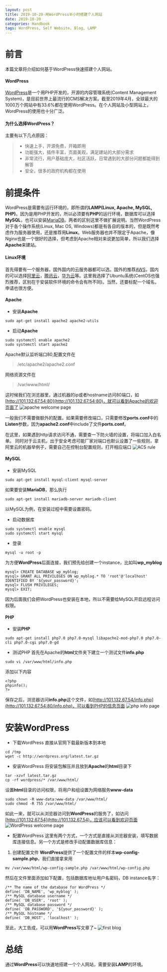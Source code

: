 ```yaml
---
layout: post
title: 2019-10-20-用WordPress半小时搭建个人网站
date: 2019-10-20
categories: Handbook
tags: WordPress, Self Website, Blog, LAMP 
---
```


# 前言

本篇文章将介绍如何基于WordPress快速搭建个人网站。

#### WordPress

[WordPress](https://wordpress.org/)是一个用PHP开发的，开源的内容管理系统(Content Management System)，是目前世界上最流行的CMS解决方案。截至2019年4月，全球最大的1000万个网站中有33.6%都在使用WordPress。在个人网站及小型网站上，WordPress的使用也十分广泛。
#### 为什么选择WordPress？
主要有以下几点原因：
> - 快速上手，开源免费，开箱即用
> - 功能强大，插件丰富，页面美观，满足建站的大部分需求
> - 非常流行，用户基础庞大，社区活跃，日常遇到的大部分问题都能得到解答
> - 安全，很多的政府机构都在使用

# 前提条件
WordPress是需要有运行环境的，即所谓的**LAMP(Linux, Apache, MySQL, PHP)**。因为是用PHP开发的，所以必须要有**PHP**的运行环境，数据库可以选择**MySQL**，也可以安装[MariaDB](https://en.wikipedia.org/wiki/MariaDB "MariaDB")。两者的区别这里不做扩展说明。当然WordPress对于各个操作系统(Linux, Mac OS, Windows)都是有各自的版本的，但是既然考虑作为服务器使用，还是推荐用**Linux**。Web服务器也并不限定于Apache，像Nginx也是一个很好的选择，但考虑到Apache相对来说更加简单，所以我们选择**Apache**来建站。
#### Linux环境
首先得要有一个服务器，国外国内的云服务器都可以选。国外的推荐[AWS](https://aws.amazon.com/)，国内的可以选择[阿里云](https://cn.aliyun.com/)，[腾讯云](https://cloud.tencent.com/)，[华为云](https://activity.huaweicloud.com/)等。这里我选择了Ubuntu系统(CentOS也强烈推荐，区别在于安装软件环境的命令会有所不同)。当然，还要标配一个域名，申请也很方便。

#### Apache
- 安装**Apache**
```
sudo apt-get install apache2 apache2-utils
```
- 启动**Apache**
```
sudo systemctl enable apache2
sudo systemctl start apache2
```
Apache默认监听端口80,配置文件在
>/etc/apache2/apache2.conf

网络资源文件在
>/var/www/html/

这时候我们在浏览器里，通过机器的ip或者hostname访问80端口，如[http://101.132.67.54:80](http://101.132.67.54:80)，就可以看到Apache的欢迎页面了
![apache welcome page](assets/img/article-img/Handbook/build%20wordpress/apache_welcome.png)

一般我们不需要做额外的配置。如果需要修改端口，只需要修改**ports.conf**中的**Listen**参数，因为**apache2.conf**中include了文件**ports.conf**。

在这里，如果遇到http请求访问不通，需要查一下防火墙的设置，将端口加入白名单。
同时对于云主机，出于安全考虑可能厂家对端口也默认设置了一些规则，拿阿里云的机器举例子，需要自己在控制台配置规则，打开相应端口
![ACS rule](assets/img/article-img/Handbook/build%20wordpress/rule.png)
#### MySQL
- 安装MySQL
```
sudo apt-get install mysql-client mysql-server
```
如果要安装**MariaDB**，那么执行
```
sudo apt-get install mariadb-server mariadb-client
```
以MySQL为例，在安装过程中需要设置密码。
- 启动数据库
```
sudo systemctl enable mysql
sudo systemctl start mysql
```
- 登录
```
mysql -u root -p
```
为方便**WordPress**后面连接，我们预先给创建一个instance，比如叫**wp_myblog**
```
mysql> CREATE DATABASE wp_myblog;
mysql> GRANT ALL PRIVILEGES ON wp_myblog.* TO 'root'@'localhost' IDENTIFIED BY '${your_password}';
mysql> FLUSH PRIVILEGES;
mysql> EXIT;
```
因为后面我们会把WordPress也安装在本地，所以不需要给MySQL开启远程访问权限。
#### PHP
- 安装**PHP**
```
sudo apt-get install php7.0 php7.0-mysql libapache2-mod-php7.0 php7.0-cli php7.0-cgi php7.0-gd  
```
- 测试PHP
首先在Apache的**html**文件夹下建立一个测试文件**info.php**
```
sudo vi /var/www/html/info.php
```
添加以下内容
```
<?php
phpinfo();
?>
```
保存之后，浏览器访问**info.php**这个文件，如[http://101.132.67.54/info.php](http://101.132.67.54:80/info.php)，可以看到PHP的信息页面
![php info page](assets/img/article-img/Handbook/build%20wordpress/php_welcome.png)
# 安装WordPress
- 下载WordPress
直接从官网下载最新版本到本地
```
cd /tmp
wget -c http://wordpress.org/latest.tar.gz
```
- 安装WordPress
将安装包解压并且放到**Apache**的**html**目录下
```
tar -xzvf latest.tar.gz
cp -rf wordpress/* /var/www/html/
```
设置**html**目录的访问权限，将用户和组设置为网络服务**www-data**
```
sudo chown -R www-data:www-data /var/www/html/
sudo chmod -R 755 /var/www/html/
```
如此一来，就可以从浏览器访问到**WordPress**的服务了，如访问[http://101.132.67.54](http://101.132.67.54)，应该可以看到欢迎页面
![WordPress welcome page](assets/img/article-img/Handbook/build%20wordpress/word_press_start.png)
- 配置WordPress
这里有两个方式，一个方式是直接从浏览器安装，填写数据库连接信息。另一个方式是修改手动配置数据库信息：
1. 创建配置文件
**WordPress**提供了一个配置文件的样本**wp-config-sample.php**，我们直接拿来用
```
mv /var/www/html/wp-config-sample.php /var/www/html/wp-config.php
```
然后在文件里面添加如下配置，包括数据库地址用户名密码，DB instance名字：
```
/** The name of the database for WordPress */
define( 'DB_NAME', 'wp_myblog' );
/** MySQL database username */
define( 'DB_USER', 'root' );
/** MySQL database password */
define( 'DB_PASSWORD', '${your_password}' );
/** MySQL hostname */
define( 'DB_HOST', 'localhost' );
```
至此，大工告成，可以用**WordPress**写文章了~
![first blog](assets/img/article-img/Handbook/build%20wordpress/blog_preview.png)
# 总结
通过**WordPress**可以快速地搭建一个个人网站，需要安装**LAMP**的环境。